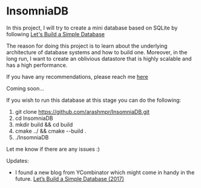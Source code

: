# InsomniaDB 

In this project, I will try to create a mini database based on SQLite by following [Let's Build a Simple Database](https://cstack.github.io/db_tutorial/)

The reason for doing this project is to learn about the underlying architecture of database systems and how to build one. Moreover, in the long run, I want to create an oblivious datastore that is highly scalable and has a high performance.

If you have any recommendations, please reach me [here](mailto:arashmdp@gmail.com)

Coming soon...

If you wish to run this database at this stage you can do the following:
1. git clone https://github.com/arashmpr/InsomniaDB.git
2. cd InsomniaDB
3. mkdir build && cd build
4. cmake ../ && cmake --build .
5. ./InsomniaDB

Let me know if there are any issues :)

Updates:
- I found a new blog from YCombinator which might come in handy in the future. [Let’s Build a Simple Database (2017)](https://news.ycombinator.com/item?id=19581721)
